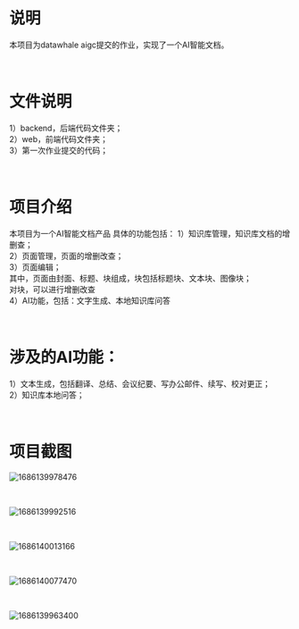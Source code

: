 # 说明
本项目为datawhale aigc提交的作业，实现了一个AI智能文档。

<br />

# 文件说明
1）backend，后端代码文件夹；  \
2）web，前端代码文件夹；  \
3）第一次作业提交的代码；

<br />
  
# 项目介绍
本项目为一个AI智能文档产品
具体的功能包括：
1）知识库管理，知识库文档的增删查；  \
2）页面管理，页面的增删改查；  \
3）页面编辑；  \
其中，页面由封面、标题、块组成，块包括标题块、文本块、图像块；  \
对块，可以进行增删改查  \
4）AI功能，包括：文字生成、本地知识库问答

<br />

# 涉及的AI功能：
1）文本生成，包括翻译、总结、会议纪要、写办公邮件、续写、校对更正；\
2）知识库本地问答；  

<br />

# 项目截图


![1686139978476](https://github.com/xxxqin/doc.AI/assets/49983198/2cc3ae67-79ce-44a0-8b6b-abee73a501c9)


<br />

![1686139992516](https://github.com/xxxqin/doc.AI/assets/49983198/e507bab4-a6b5-450d-812f-3e8847e7819e)

<br />


![1686140013166](https://github.com/xxxqin/doc.AI/assets/49983198/a92064a3-b92a-4529-96ab-45545c903de7)

<br />


![1686140077470](https://github.com/xxxqin/doc.AI/assets/49983198/ffbf735a-c74f-4e3d-acc7-98ead0110668)

<br />

![1686139963400](https://github.com/xxxqin/doc.AI/assets/49983198/f232e3a6-0b2b-47e8-967a-6cd9902c9a6a)



